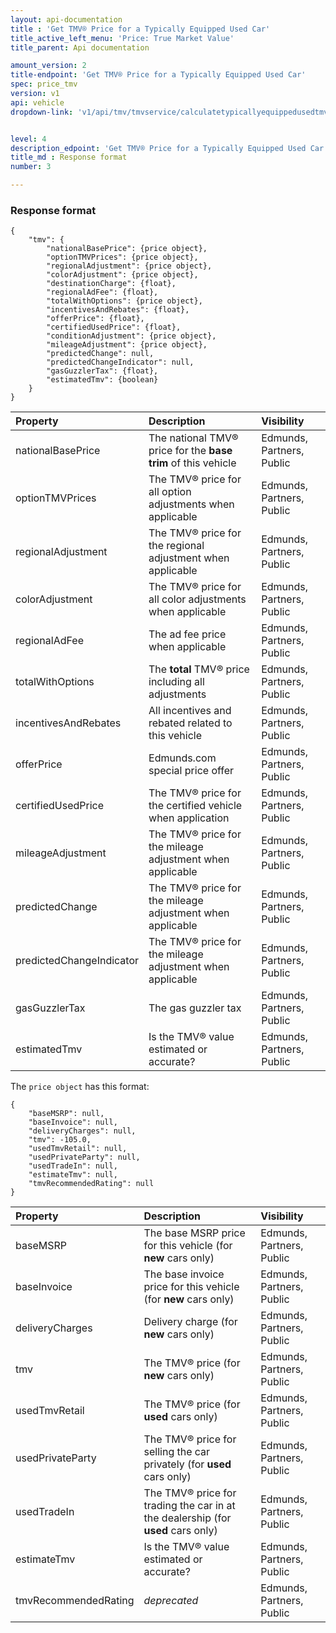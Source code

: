 ```yaml
---
layout: api-documentation
title : 'Get TMV® Price for a Typically Equipped Used Car'
title_active_left_menu: 'Price: True Market Value'
title_parent: Api documentation

amount_version: 2
title-endpoint: 'Get TMV® Price for a Typically Equipped Used Car'
spec: price_tmv
version: v1
api: vehicle
dropdown-link: 'v1/api/tmv/tmvservice/calculatetypicallyequippedusedtmv'


level: 4
description_edpoint: 'Get TMV® Price for a Typically Equipped Used Car'
title_md : Response format
number: 3

---
```


### Response format

	{
	    "tmv": {
	        "nationalBasePrice": {price object},
	        "optionTMVPrices": {price object},
	        "regionalAdjustment": {price object},
	        "colorAdjustment": {price object},
	        "destinationCharge": {float},
	        "regionalAdFee": {float},
	        "totalWithOptions": {price object},
	        "incentivesAndRebates": {float},
	        "offerPrice": {float},
	        "certifiedUsedPrice": {float},
	        "conditionAdjustment": {price object},
	        "mileageAdjustment": {price object},
	        "predictedChange": null,
	        "predictedChangeIndicator": null,
	        "gasGuzzlerTax": {float},
	        "estimatedTmv": {boolean}
	    }
	}

| Property      		| Description                                              		| Visibility                |
|:----------------------|:--------------------------------------------------------------|:------------------------- |
| nationalBasePrice		| The national TMV® price for the **base trim** of this vehicle	| Edmunds, Partners, Public |
| optionTMVPrices		| The TMV® price for all option adjustments when applicable		| Edmunds, Partners, Public |
| regionalAdjustment	| The TMV® price for the regional adjustment when applicable	| Edmunds, Partners, Public |
| colorAdjustment		| The TMV® price for all color adjustments when applicable		| Edmunds, Partners, Public |
| regionalAdFee			| The ad fee price when applicable								| Edmunds, Partners, Public |
| totalWithOptions		| The **total** TMV® price including all adjustments			| Edmunds, Partners, Public |
| incentivesAndRebates	| All incentives and rebated related to this vehicle			| Edmunds, Partners, Public |
| offerPrice			| Edmunds.com special price offer								| Edmunds, Partners, Public |
| certifiedUsedPrice	| The TMV® price for the certified vehicle when application		| Edmunds, Partners, Public |
| mileageAdjustment		| The TMV® price for the mileage adjustment when applicable		| Edmunds, Partners, Public |
| predictedChange		| The TMV® price for the mileage adjustment when applicable		| Edmunds, Partners, Public |
| predictedChangeIndicator		| The TMV® price for the mileage adjustment when applicable		| Edmunds, Partners, Public |
| gasGuzzlerTax			| The gas guzzler tax												| Edmunds, Partners, Public |
| estimatedTmv			| Is the TMV® value estimated or accurate?							| Edmunds, Partners, Public |



The <code>price object</code> has this format:

	{
        "baseMSRP": null,
        "baseInvoice": null,
        "deliveryCharges": null,
        "tmv": -105.0,
        "usedTmvRetail": null,
        "usedPrivateParty": null,
        "usedTradeIn": null,
        "estimateTmv": null,
        "tmvRecommendedRating": null
    }

| Property      		| Description                                              		| Visibility                |
|:----------------------|:--------------------------------------------------------------|:------------------------- |
| baseMSRP				| The base MSRP price for this vehicle (for **new** cars only)		| Edmunds, Partners, Public |
| baseInvoice			| The base invoice price for this vehicle (for **new** cars only)	| Edmunds, Partners, Public |
| deliveryCharges		| Delivery charge (for **new** cars only)							| Edmunds, Partners, Public |
| tmv					| The TMV® price (for **new** cars only)							| Edmunds, Partners, Public |
| usedTmvRetail			| The TMV® price (for **used** cars only)						| Edmunds, Partners, Public |
| usedPrivateParty		| The TMV® price for selling the car privately (for **used** cars only)			| Edmunds, Partners, Public |
| usedTradeIn			| The TMV® price for trading the car in at the dealership (for **used** cars only)			| Edmunds, Partners, Public |
| estimateTmv			| Is the TMV® value estimated or accurate?								| Edmunds, Partners, Public |
| tmvRecommendedRating	| *deprecated*															| Edmunds, Partners, Public |
	